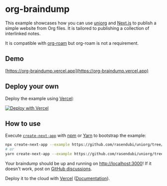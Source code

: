 # org-braindump

This example showcases how you can use [uniorg][uniorg] and [Next.js][nextjs] to publish a simple website from Org files. It is tailored to publishing a collection of interlinked notes.

It is compatible with [org-roam][org-roam] but org-roam is not a requirement.

[uniorg]: https://github.com/rasendubi/uniorg
[nextjs]: https://nextjs.org/
[org-roam]: https://github.com/org-roam/org-roam

## Demo

[https://org-braindump.vercel.app](https://org-braindump.vercel.app)

## Deploy your own

Deploy the example using [Vercel](https://vercel.com):

[![Deploy with Vercel](https://vercel.com/button)](https://vercel.com/new/git/external?repository-url=https://github.com/rasendubi/uniorg/tree/master/examples/org-braindump&project-name=org-blog-starter&repository-name=braindump)

## How to use

Execute [`create-next-app`](https://github.com/vercel/next.js/tree/canary/packages/create-next-app) with [npm](https://docs.npmjs.com/cli/init) or [Yarn](https://yarnpkg.com/lang/en/docs/cli/create/) to bootstrap the example:

```bash
npx create-next-app --example https://github.com/rasendubi/uniorg/tree/master/examples/org-braindump braindump
# or
yarn create-next-app --example https://github.com/rasendubi/uniorg/tree/master/examples/org-braindump braindump
```

Your braindump should be up and running on [http://localhost:3000](http://localhost:3000)! If it doesn't work, post on [GitHub discussions](https://github.com/rasendubi/uniorg/discussions).

Deploy it to the cloud with [Vercel](https://vercel.com/new) ([Documentation](https://nextjs.org/docs/deployment)).
